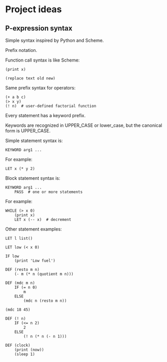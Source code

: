 # Project ideas

## P-expression syntax

Simple syntax inspired by Python and Scheme.

Prefix notation.

Function call syntax is like Scheme:

```
(print x)

(replace text old new)
```

Same prefix syntax for operators:

```
(+ a b c)
(> x y)
(! n)  # user-defined factorial function
```

Every statement has a keyword prefix.

Keywords are recognized in UPPER_CASE or lower_case,
but the canonical form is UPPER_CASE.

Simple statement syntax is:

```
KEYWORD arg1 ...
```

For example:

```
LET x (* y 2)
```

Block statement syntax is:

```
KEYWORD arg1 ...
    PASS  # one or more statements
```

For example:

```
WHILE (> x 0)
    (print x)
    LET x (-- x)  # decrement
```

Other statement examples:

```
LET l list()

LET low (< x 0)

IF low
    (print 'Low fuel')

DEF (resto m n)
    (- m (* n (quotient m n)))

DEF (mdc m n)
    IF (= n 0)
        m
    ELSE
        (mdc n (resto m n))

(mdc 18 45)

DEF (! n)
    IF (<= n 2)
        2
    ELSE
        (! n (* n (- n 1)))

DEF (clock)
    (print (now))
    (sleep 1)

```